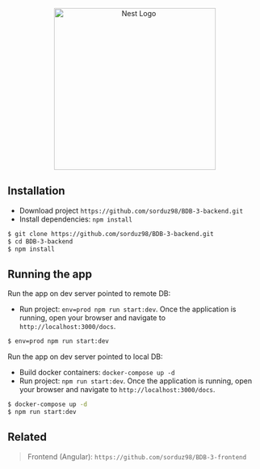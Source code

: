 <p align="center">
  <a href="http://nestjs.com/" target="blank"><img src="https://nestjs.com/img/logo_text.svg" width="320" alt="Nest Logo" /></a>
</p>

## Installation
- Download project `https://github.com/sorduz98/BDB-3-backend.git`
- Install dependencies: `npm install`

```bash
$ git clone https://github.com/sorduz98/BDB-3-backend.git
$ cd BDB-3-backend
$ npm install
```

## Running the app

Run the app on dev server pointed to remote DB: 
- Run project: `env=prod npm run start:dev`.  Once the application is running, open your browser and navigate to `http://localhost:3000/docs`.
```bash
$ env=prod npm run start:dev
```

Run the app on dev server pointed to local DB: 
- Build docker containers: `docker-compose up -d`
- Run project: `npm run start:dev`.  Once the application is running, open your browser and navigate to `http://localhost:3000/docs`.
```bash
$ docker-compose up -d
$ npm run start:dev
```

## Related
> Frontend (Angular):  `https://github.com/sorduz98/BDB-3-frontend`
